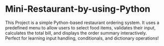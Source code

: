 # Mini-Restaurant-by-using-Python
This Project is a simple Python-based restaurant ordering system. It uses a predefined menu to allow users to select food items, validates their input, calculates the total bill, and displays the order summary interactively. Perfect for learning input handling, conditionals, and dictionary operations!
